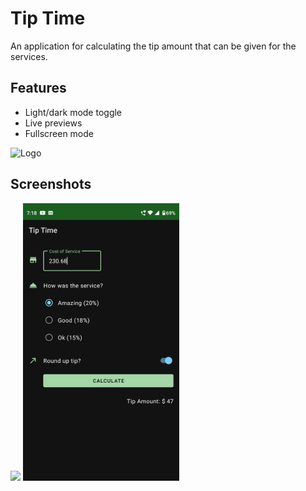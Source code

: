
# Tip Time

An application for calculating the tip amount that can be given for the services.


## Features

- Light/dark mode toggle
- Live previews
- Fullscreen mode



![Logo](https://dev-to-uploads.s3.amazonaws.com/uploads/articles/th5xamgrr6se0x5ro4g6.png)


## Screenshots

<img src="images/.png" width="250" padding-right="10px" >  <img src="images/dark.png" width="250"> 


